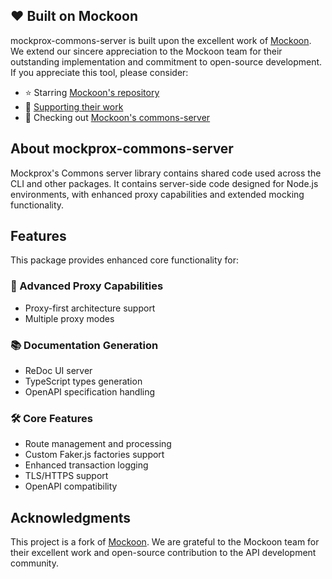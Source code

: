 ## ❤️ Built on Mockoon

mockprox-commons-server is built upon the excellent work of [Mockoon](https://mockoon.com). We extend our sincere appreciation to the Mockoon team for their outstanding implementation and commitment to open-source development. If you appreciate this tool, please consider:

- ⭐ Starring [Mockoon's repository](https://github.com/mockoon/mockoon)
- 💝 [Supporting their work](https://github.com/sponsors/mockoon)
- 🌟 Checking out [Mockoon's commons-server](https://github.com/mockoon/mockoon/tree/main/packages/commons-server)

## About mockprox-commons-server

Mockprox's Commons server library contains shared code used across the CLI and other packages. It contains server-side code designed for Node.js environments, with enhanced proxy capabilities and extended mocking functionality.

## Features

This package provides enhanced core functionality for:

### 🔄 Advanced Proxy Capabilities
- Proxy-first architecture support
- Multiple proxy modes

### 📚 Documentation Generation
- ReDoc UI server
- TypeScript types generation
- OpenAPI specification handling

### 🛠 Core Features
- Route management and processing
- Custom Faker.js factories support
- Enhanced transaction logging
- TLS/HTTPS support
- OpenAPI compatibility

## Acknowledgments

This project is a fork of [Mockoon](https://mockoon.com). We are grateful to the Mockoon team for their excellent work and open-source contribution to the API development community.
